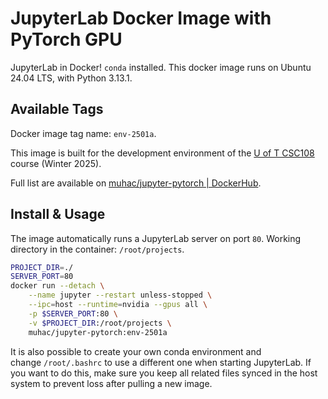 # JupyterLab Docker Image with PyTorch GPU

JupyterLab in Docker! `conda` installed. This docker image runs on Ubuntu 24.04 LTS, with Python 3.13.1.

## Available Tags

Docker image tag name: `env-2501a`.

This image is built for the development environment of the [U of T CSC108](https://artsci.calendar.utoronto.ca/course/csc108h1) course (Winter 2025).

Full list are available on [muhac/jupyter-pytorch | DockerHub](https://hub.docker.com/r/muhac/jupyter-pytorch).

## Install & Usage

The image automatically runs a JupyterLab server on port `80`. Working directory in the container: `/root/projects`.

```bash
PROJECT_DIR=./
SERVER_PORT=80
docker run --detach \
    --name jupyter --restart unless-stopped \
    --ipc=host --runtime=nvidia --gpus all \
    -p $SERVER_PORT:80 \
    -v $PROJECT_DIR:/root/projects \
    muhac/jupyter-pytorch:env-2501a
```

It is also possible to create your own conda environment and change `/root/.bashrc` to use a different one when starting JupyterLab. If you want to do this, make sure you keep all related files synced in the host system to prevent loss after pulling a new image.
